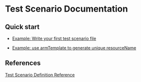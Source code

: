 # Test Scenario Documentation

## Quick start

- [Example: Write your first test scenario file](./QuickStart.md)

- [Example: use armTemplate to generate unique resourceName](./testScenarioWithARMTemplate.md)

## References

[Test Scenario Definition Reference](./TestDefinitionReference.md)
